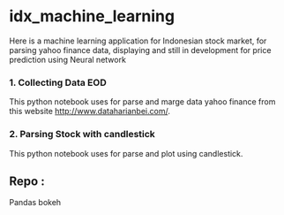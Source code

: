 # idx_machine_learning
Here is a machine learning application for Indonesian stock market, for parsing yahoo finance data, displaying and still in development for price prediction using Neural network
### 1. Collecting Data EOD
This python notebook uses for parse and marge data yahoo finance from this website http://www.dataharianbei.com/.

### 2. Parsing Stock with candlestick
This python notebook uses for parse and plot using candlestick.


## Repo :
 Pandas
 bokeh
 

